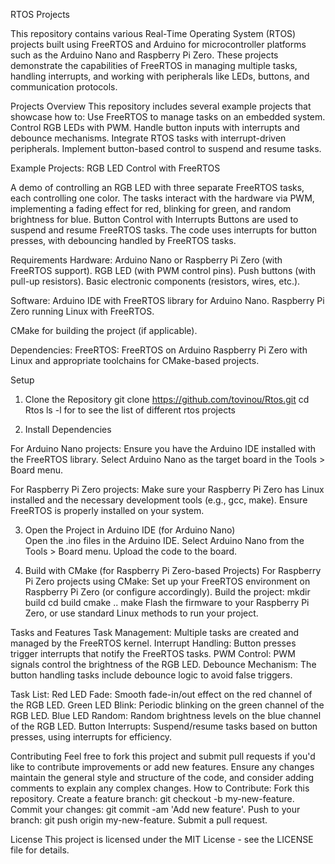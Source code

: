 RTOS Projects

This repository contains various Real-Time Operating System (RTOS) projects built using FreeRTOS and Arduino for microcontroller platforms such as the Arduino Nano and Raspberry Pi Zero. These projects demonstrate the capabilities of FreeRTOS in managing multiple tasks, handling interrupts, and working with peripherals like LEDs, buttons, and communication protocols.

Projects Overview
This repository includes several example projects that showcase how to:
Use FreeRTOS to manage tasks on an embedded system.
Control RGB LEDs with PWM.
Handle button inputs with interrupts and debounce mechanisms.
Integrate RTOS tasks with interrupt-driven peripherals.
Implement button-based control to suspend and resume tasks.

Example Projects:
RGB LED Control with FreeRTOS

A demo of controlling an RGB LED with three separate FreeRTOS tasks, each controlling one color.
The tasks interact with the hardware via PWM, implementing a fading effect for red, blinking for green, and random brightness for blue.
Button Control with Interrupts
Buttons are used to suspend and resume FreeRTOS tasks.
The code uses interrupts for button presses, with debouncing handled by FreeRTOS tasks.

Requirements
Hardware:
Arduino Nano or Raspberry Pi Zero (with FreeRTOS support).
RGB LED (with PWM control pins).
Push buttons (with pull-up resistors).
Basic electronic components (resistors, wires, etc.).

Software:
Arduino IDE with FreeRTOS library for Arduino Nano.
Raspberry Pi Zero running Linux with FreeRTOS.

CMake for building the project (if applicable).

Dependencies:
FreeRTOS: FreeRTOS on Arduino
Raspberry Pi Zero with Linux and appropriate toolchains for CMake-based projects.

Setup
1. Clone the Repository
git clone https://github.com/tovinou/Rtos.git
cd Rtos
ls -l for to see the list of different rtos projects

2. Install Dependencies
   
For Arduino Nano projects:
Ensure you have the Arduino IDE installed with the FreeRTOS library.
Select Arduino Nano as the target board in the Tools > Board menu.

For Raspberry Pi Zero projects:
Make sure your Raspberry Pi Zero has Linux installed and the necessary development tools (e.g., gcc, make).
Ensure FreeRTOS is properly installed on your system.

3. Open the Project in Arduino IDE (for Arduino Nano)   
Open the .ino files in the Arduino IDE.
Select Arduino Nano from the Tools > Board menu.
Upload the code to the board.

4. Build with CMake (for Raspberry Pi Zero-based Projects)
For Raspberry Pi Zero projects using CMake:
Set up your FreeRTOS environment on Raspberry Pi Zero (or configure accordingly).
Build the project:
mkdir build
cd build
cmake ..
make
Flash the firmware to your Raspberry Pi Zero, or use standard Linux methods to run your project.

Tasks and Features
Task Management: Multiple tasks are created and managed by the FreeRTOS kernel.
Interrupt Handling: Button presses trigger interrupts that notify the FreeRTOS tasks.
PWM Control: PWM signals control the brightness of the RGB LED.
Debounce Mechanism: The button handling tasks include debounce logic to avoid false triggers.

Task List:
Red LED Fade: Smooth fade-in/out effect on the red channel of the RGB LED.
Green LED Blink: Periodic blinking on the green channel of the RGB LED.
Blue LED Random: Random brightness levels on the blue channel of the RGB LED.
Button Interrupts: Suspend/resume tasks based on button presses, using interrupts for efficiency.

Contributing
Feel free to fork this project and submit pull requests if you'd like to contribute improvements or add new features. Ensure any changes maintain the general style and structure of the code, and consider adding comments to explain any complex changes.
How to Contribute:
Fork this repository.
Create a feature branch: git checkout -b my-new-feature.
Commit your changes: git commit -am 'Add new feature'.
Push to your branch: git push origin my-new-feature.
Submit a pull request.

License
This project is licensed under the MIT License - see the LICENSE file for details.
